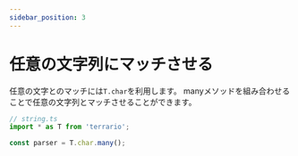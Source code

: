 ```yaml
---
sidebar_position: 3
---
```


# 任意の文字列にマッチさせる

任意の文字とのマッチには`T.char`を利用します。
manyメソッドを組み合わせることで任意の文字列とマッチさせることができます。
```ts
// string.ts
import * as T from 'terrario';

const parser = T.char.many();
```
